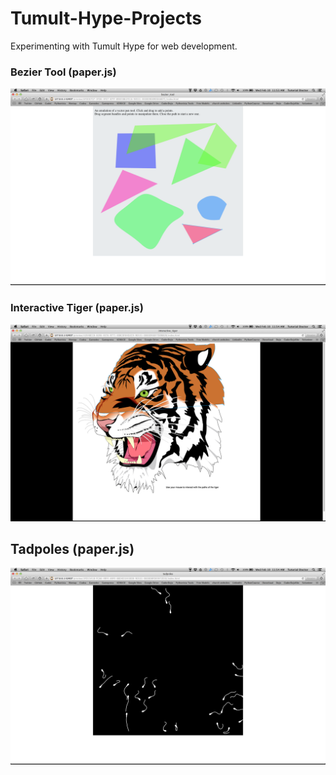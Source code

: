 # Tumult-Hype-Projects
Experimenting with Tumult Hype for web development.

### Bezier Tool (paper.js)
![](https://github.com/TutorialDoctor/Tumult-Hype-Projects/raw/master/Projects/paperJS/bezier_tool/screen.png)

### Interactive Tiger (paper.js)
![](https://github.com/TutorialDoctor/Tumult-Hype-Projects/raw/master/Projects/paperJS/interactive_tiger/screen.png)

## Tadpoles (paper.js)
![](https://github.com/TutorialDoctor/Tumult-Hype-Projects/raw/master/Projects/paperJS/tadpoles/screen.png)
